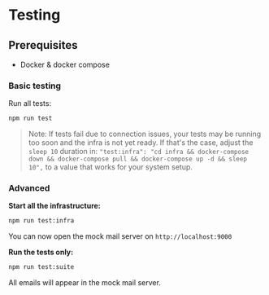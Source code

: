 # Testing

## Prerequisites

- Docker & docker compose

### Basic testing

Run all tests:

```sh
npm run test
```

> Note: If tests fail due to connection issues, your tests may be running too soon and the infra is not yet ready.
> If that's the case, adjust the `sleep 10` duration in:
> `"test:infra": "cd infra && docker-compose down && docker-compose pull && docker-compose up -d && sleep 10",`
> to a value that works for your system setup.

### Advanced

**Start all the infrastructure:**

```sh
npm run test:infra
```

You can now open the mock mail server on `http://localhost:9000`

**Run the tests only:**

```sh
npm run test:suite
```

All emails will appear in the mock mail server.
